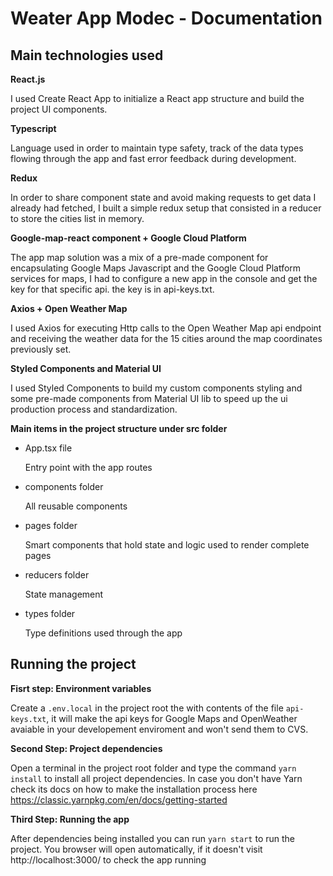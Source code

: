 # Weater App Modec - Documentation





## Main technologies used

**React.js**

  I used Create React App to initialize a React app structure and build the project UI components.

**Typescript**

  Language used in order to maintain type safety, track of the data types flowing through the app and fast error feedback during development.

**Redux**

  In order to share component state and avoid making requests to get data I already had fetched, I built a simple redux setup that consisted in a reducer to store the cities list in memory.

**Google-map-react component + Google Cloud Platform**

  The app map solution was a mix of a pre-made component for encapsulating Google Maps Javascript and the Google Cloud Platform services for maps, I had to configure a new app in the console and get the key for that specific api. the key is in api-keys.txt.

**Axios + Open Weather Map**

 I used Axios for executing Http calls to the Open Weather Map api endpoint and receiving the weather data for the 15 cities around the map coordinates previously set.

**Styled Components and Material UI**

  I used Styled Components to build my custom components styling and some pre-made components from Material UI lib to speed up the ui production process and standardization.


**Main items in the project structure under src folder**

  - App.tsx file

    Entry point with the app routes

  - components folder

    All reusable components
  
  - pages folder

    Smart components that hold state and logic used to render complete pages
  
  - reducers folder

    State management

  - types folder

    Type definitions used through the app



## Running the project


**Fisrt step: Environment variables**

  Create a `.env.local` in the project root the with contents of the file `api-keys.txt`,
  it will make the api keys for Google Maps and OpenWeather avaiable in your developement enviroment and won't send them to CVS.



**Second Step: Project dependencies**

  Open a terminal in the project root folder and type the command ```yarn install``` to install all project dependencies. 
  In case you don't have Yarn check its docs on how to make the installation process here https://classic.yarnpkg.com/en/docs/getting-started



**Third Step: Running the app**

  After dependencies being installed you can run ```yarn start``` to run the project. You browser will open automatically, if it doesn't visit http://localhost:3000/ to check the app running

